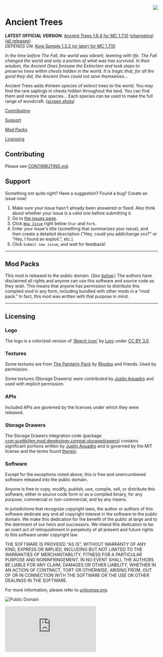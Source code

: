 <img src="https://raw.githubusercontent.com/MinecraftModArchive/Dendrology/develop/art/logo/logo-128.png" align="right" />

# Ancient Trees
**LATEST OFFICIAL VERSION**: [Ancient Trees 1.6.4 for MC 1.7.10][latest] ([changelog][changelog.md]) ([all
releases][releases])<br />
*DEPENDS ON*: [Kore Sample 1.3.2 (or later) for MC 1.7.10][koresample]

[latest]: https://www.curseforge.com/minecraft/mc-mods/ancient-trees
[releases]: https://github.com/MinecraftModArchive/Dendrology/releases
[changelog.md]: https://github.com/MinecraftModArchive/Dendrology/blob/develop/src/main/resources/CHANGELOG.md
[koresample]: https://www.curseforge.com/minecraft/mc-mods/kore-sample

_In the time before The Fall, the world was vibrant, teeming with life. The Fall changed the world and only a
portion of what was has survived. In their wisdom, the Ancient Ones foresaw the Extinction and took steps to preserve trees within chests hidden in the world. It is tragic that, for all the good they did, the Ancient Ones could not save themselves..._

Ancient Trees adds thirteen species of extinct trees to the world. You may find the rare saplings in chests hidden
throughout the land. You can find them and restore the species... Each species can be used to make the full range of
woodcraft. ([screen shots](screen-shots.md))

[Contributing](#contributing)

[Support](#support)

[Mod Packs](#mod-packs)

[Licensing](#licensing)

## Contributing

Please see [CONTRIBUTING.md](CONTRIBUTING.md).

## Support
Something not quite right?  Have a suggestion?  Found a bug?  Create an issue now!

1. Make sure your issue hasn't already been answered or fixed.  Also think about whether your issue is a valid one
before submitting it.
2. Go to [the issues page][issues].
3. Click [`New Issue`][new] right below `Star` and `Fork`.
4. Enter your Issue's title (something that summarizes your issue), and then create a detailed description ("Hey, could
you add/change xxx?" or "Hey, I found an exploit.", etc.).
5. Click `Submit new issue`, and wait for feedback!

[issues]: /MinecraftModArchive/Dendrology/issues
[new]: /MinecraftModArchive/Dendrology/issues/new

* * *

## Mod Packs

This mod is released to the public domain. (*See [below](#licensing).*) The authors have disclaimed all rights and
anyone can use this software and source code as they wish. This means that anyone has permission to distribute this
compiled mod in any form, including bundled with other mods in a "mod pack." In fact, this mod was written with that
purpose in mind.

* * *

## Licensing

### Logo

The logo is a colorized version of ['Beech icon'][beech-icon] by [Lorc][lorc-site] under [CC BY 3.0][ccby30].

[beech-icon]: http://game-icons.net/lorc/originals/beech.html
[lorc-site]: http://lorcblog.blogspot.com/
[ccby30]: http://creativecommons.org/licenses/by/3.0/

### Textures

Some textures are from [The Painterly Pack][pack] by [Rhodox][rhodox_tweet] and friends. Used by permission.

Some textures (Storage Drawers) were contributed by [Justin Aquadro][jaquadro-profile] and used with implicit 
permission.

[pack]: http://painterlypack.net/
[rhodox_tweet]: https://twitter.com/PainterlyPack
[jaquadro-profile]: https://github.com/jaquadro/

### APIs

Included APIs are governed by the licenses under which they were released.

### Storage Drawers

The Storage Drawers integration code (package [com.scottkillen.mod.dendrology.compat.storagedrawers][sd-package]) 
contains significant portions written by [Justin Aquadro][jaquadro-profile] and is governed by the MIT license and the 
terms found [therein][sd-mit].

[sd-package]: /src/main/java/com/scottkillen/mod/dendrology/compat/storagedrawers
[sd-mit]: /src/main/java/com/scottkillen/mod/dendrology/compat/storagedrawers/LICENSE

### Software

Except for the exceptions noted above, this is free and unencumbered software released into the public domain.

Anyone is free to copy, modify, publish, use, compile, sell, or distribute this software, either in source code form or
as a compiled binary, for any purpose, commercial or non-commercial, and by any means.

In jurisdictions that recognize copyright laws, the author or authors of this software dedicate any and all copyright
interest in the software to the public domain. We make this dedication for the benefit of the public at large and to the
detriment of our heirs and successors. We intend this dedication to be an overt act of relinquishment in perpetuity of
all present and future rights to this software under copyright law.

THE SOFTWARE IS PROVIDED "AS IS", WITHOUT WARRANTY OF ANY KIND, EXPRESS OR IMPLIED, INCLUDING BUT NOT LIMITED TO THE
WARRANTIES OF MERCHANTABILITY, FITNESS FOR A PARTICULAR PURPOSE AND NONINFRINGEMENT. IN NO EVENT SHALL THE AUTHORS BE
LIABLE FOR ANY CLAIM, DAMAGES OR OTHER LIABILITY, WHETHER IN AN ACTION OF CONTRACT, TORT OR OTHERWISE, ARISING FROM, OUT
OF OR IN CONNECTION WITH THE SOFTWARE OR THE USE OR OTHER DEALINGS IN THE SOFTWARE.

For more information, please refer to [unlicense.org](http://unlicense.org/).

![Public Domain](https://raw.githubusercontent.com/MinecraftModArchive/assets/master/pd-icon.png)

![Analytics](https://ga-beacon.appspot.com/UA-940955-7/Dendrology/README.md?flat)
